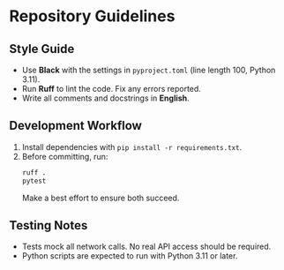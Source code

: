 # Repository Guidelines

## Style Guide
- Use **Black** with the settings in `pyproject.toml` (line length 100, Python 3.11).
- Run **Ruff** to lint the code. Fix any errors reported.
- Write all comments and docstrings in **English**.

## Development Workflow
1. Install dependencies with `pip install -r requirements.txt`.
2. Before committing, run:
   ```bash
   ruff .
   pytest
   ```
   Make a best effort to ensure both succeed.

## Testing Notes
- Tests mock all network calls. No real API access should be required.
- Python scripts are expected to run with Python 3.11 or later.

